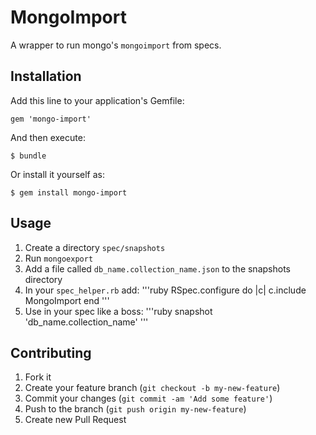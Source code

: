 # MongoImport

A wrapper to run mongo's `mongoimport` from specs.

## Installation

Add this line to your application's Gemfile:

    gem 'mongo-import'

And then execute:

    $ bundle

Or install it yourself as:

    $ gem install mongo-import

## Usage
1. Create a directory `spec/snapshots`
2. Run `mongoexport`
3. Add a file called `db_name.collection_name.json` to the snapshots directory
4. In your `spec_helper.rb` add:
'''ruby
RSpec.configure do |c|
  c.include MongoImport
end
'''
5. Use in your spec like a boss:
'''ruby
snapshot 'db_name.collection_name'
'''

## Contributing

1. Fork it
2. Create your feature branch (`git checkout -b my-new-feature`)
3. Commit your changes (`git commit -am 'Add some feature'`)
4. Push to the branch (`git push origin my-new-feature`)
5. Create new Pull Request
